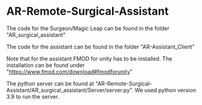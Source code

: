 # AR-Remote-Surgical-Assistant
The code for the Surgeon/Magic Leap can be found in the folder "AR_surgical_assistant"

The code for the assistant can be found in the folder "AR-Assistant_Client"

Note that for the assistant FMOD for unity has to be installed. The installation can be found under "https://www.fmod.com/download#fmodforunity"

The python server can be found at "AR-Remote-Surgical-Assistant/AR_surgical_assistant/Server/server.py". We used python version 3.9 to run the server.